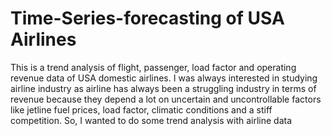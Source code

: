 # Time-Series-forecasting of USA Airlines 
This is a trend analysis of flight, passenger, load factor and operating revenue data of USA domestic airlines.
I was always interested in studying airline industry as airline has always been a struggling industry in terms
of revenue because they depend a lot on uncertain and uncontrollable factors like jetline fuel prices, load
factor, climatic conditions and a stiff competition. So, I wanted to do some trend analysis with airline data

